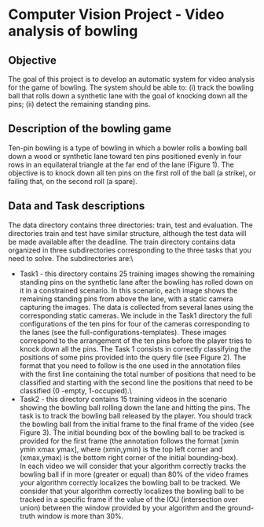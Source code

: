 # Computer Vision Project - Video analysis of bowling

## Objective

The goal of this project is to develop an automatic system for video analysis for the game of
bowling. The system should be able to: (i) track the bowling ball that rolls down a synthetic
lane with the goal of knocking down all the pins; (ii) detect the remaining standing pins.

## Description of the bowling game

Ten-pin bowling is a type of bowling in which a bowler rolls a bowling ball down a wood
or synthetic lane toward ten pins positioned evenly in four rows in an equilateral triangle
at the far end of the lane (Figure 1). The objective is to knock down all ten pins on the first
roll of the ball (a strike), or failing that, on the second roll (a spare).

## Data and Task descriptions

The data directory contains three directories: train, test and evaluation. The directories train
and test have similar structure, although the test data will be made available after the deadline.
The train directory contains data organized in three subdirectories corresponding to the three tasks
that you need to solve. The subdirectories are:\
   - Task1 - this directory contains 25 training images showing the remaining standing
pins on the synthetic lane after the bowling has rolled down on it in a constrained
scenario. In this scenario, each image shows the remaining standing pins from above
the lane, with a static camera capturing the images. The data is collected from several
lanes using the corresponding static cameras. We include in the Task1 directory the
full configurations of the ten pins for four of the cameras corresponding to the lanes
(see the full-configurations-templates). These images correspond to the arrangement of
the ten pins before the player tries to knock down all the pins.
The Task 1 consists in correctly classifying the positions of some pins provided into
the query file (see Figure 2). The format that you need to follow is the one used in
the annotation files with the first line containing the total number of positions that
need to be classified and starting with the second line the positions that need to be
classified (0 -empty, 1-occupied).\
   - Task2 - this directory contains 15 training videos in the scenario showing the bowling
ball rolling down the lane and hitting the pins. The task is to track the bowling ball
released by the player. You should track the bowling ball from the initial frame to the
final frame of the video (see Figure 3). The initial bounding box of the bowling ball
to be tracked is provided for the first frame (the annotation follows the format [xmin
ymin xmax ymax], where (xmin,ymin) is the top left corner and (xmax,ymax) is the
bottom right corner of the initial bounding-box).\
In each video we will consider that your algorithm correctly tracks the bowling ball if in
more (greater or equal) than 80% of the video frames your algorithm correctly localizes
the bowling ball to be tracked. We consider that your algorithm correctly localizes the 
bowling ball to be tracked in a specific frame if the value of the IOU (intersection over union)
between the window provided by your algorithm and the ground-truth window is
more than 30%.
